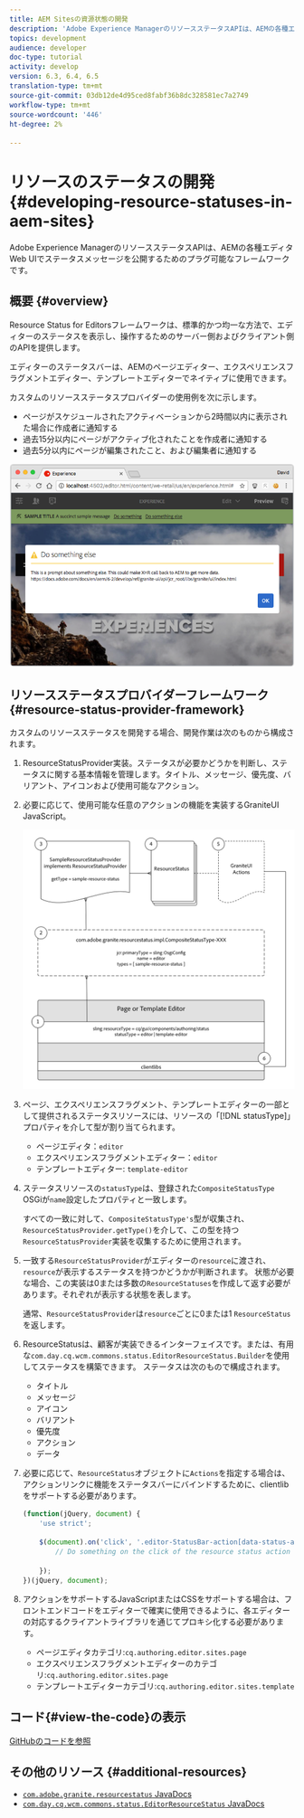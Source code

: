 ```yaml
---
title: AEM Sitesの資源状態の開発
description: 'Adobe Experience ManagerのリソースステータスAPIは、AEMの各種エディタWeb UIでステータスメッセージを公開するためのプラグ可能なフレームワークです。 '
topics: development
audience: developer
doc-type: tutorial
activity: develop
version: 6.3, 6.4, 6.5
translation-type: tm+mt
source-git-commit: 03db12de4d95ced8fabf36b8dc328581ec7a2749
workflow-type: tm+mt
source-wordcount: '446'
ht-degree: 2%

---
```



# リソースのステータスの開発{#developing-resource-statuses-in-aem-sites}

Adobe Experience ManagerのリソースステータスAPIは、AEMの各種エディタWeb UIでステータスメッセージを公開するためのプラグ可能なフレームワークです。

## 概要 {#overview}

Resource Status for Editorsフレームワークは、標準的かつ均一な方法で、エディターのステータスを表示し、操作するためのサーバー側およびクライアント側のAPIを提供します。

エディターのステータスバーは、AEMのページエディター、エクスペリエンスフラグメントエディター、テンプレートエディターでネイティブに使用できます。

カスタムのリソースステータスプロバイダーの使用例を次に示します。

* ページがスケジュールされたアクティベーションから2時間以内に表示された場合に作成者に通知する
* 過去15分以内にページがアクティブ化されたことを作成者に通知する
* 過去5分以内にページが編集されたこと、および編集者に通知する

![AEMエディターのリソースの状態の概要](assets/sample-editor-resource-status-screenshot.png)

## リソースステータスプロバイダーフレームワーク{#resource-status-provider-framework}

カスタムのリソースステータスを開発する場合、開発作業は次のものから構成されます。

1. ResourceStatusProvider実装。ステータスが必要かどうかを判断し、ステータスに関する基本情報を管理します。タイトル、メッセージ、優先度、バリアント、アイコンおよび使用可能なアクション。
2. 必要に応じて、使用可能な任意のアクションの機能を実装するGraniteUI JavaScript。

   ![資源状態アーキテクチャ](assets/sample-editor-resource-status-application-architecture.png)

3. ページ、エクスペリエンスフラグメント、テンプレートエディターの一部として提供されるステータスリソースには、リソースの「[!DNL statusType]」プロパティを介して型が割り当てられます。

   * ページエディタ：`editor`
   * エクスペリエンスフラグメントエディター：`editor`
   * テンプレートエディター: `template-editor`

4. ステータスリソースの`statusType`は、登録された`CompositeStatusType` OSGiが`name`設定したプロパティと一致します。

   すべての一致に対して、`CompositeStatusType's`型が収集され、`ResourceStatusProvider.getType()`を介して、この型を持つ`ResourceStatusProvider`実装を収集するために使用されます。

5. 一致する`ResourceStatusProvider`がエディターの`resource`に渡され、`resource`が表示するステータスを持つかどうかが判断されます。 状態が必要な場合、この実装は0または多数の`ResourceStatuses`を作成して返す必要があります。それぞれが表示する状態を表します。

   通常、`ResourceStatusProvider`は`resource`ごとに0または1 `ResourceStatus`を返します。

6. ResourceStatusは、顧客が実装できるインターフェイスです。または、有用な`com.day.cq.wcm.commons.status.EditorResourceStatus.Builder`を使用してステータスを構築できます。 ステータスは次のもので構成されます。

   * タイトル
   * メッセージ
   * アイコン
   * バリアント
   * 優先度
   * アクション
   * データ

7. 必要に応じて、`ResourceStatus`オブジェクトに`Actions`を指定する場合は、アクションリンクに機能をステータスバーにバインドするために、clientlibをサポートする必要があります。

   ```js
   (function(jQuery, document) {
       'use strict';
   
       $(document).on('click', '.editor-StatusBar-action[data-status-action-id="do-something"]', function () {
           // Do something on the click of the resource status action
   
       });
   })(jQuery, document);
   ```

8. アクションをサポートするJavaScriptまたはCSSをサポートする場合は、フロントエンドコードをエディターで確実に使用できるように、各エディターの対応するクライアントライブラリを通じてプロキシ化する必要があります。

   * ページエディタカテゴリ:`cq.authoring.editor.sites.page`
   * エクスペリエンスフラグメントエディターのカテゴリ:`cq.authoring.editor.sites.page`
   * テンプレートエディターカテゴリ:`cq.authoring.editor.sites.template`

## コード{#view-the-code}の表示

[GitHubのコードを参照](https://github.com/Adobe-Consulting-Services/acs-aem-samples/tree/master/bundle/src/main/java/com/adobe/acs/samples/resourcestatus/impl/SampleEditorResourceStatusProvider.java)

## その他のリソース {#additional-resources}

* [`com.adobe.granite.resourcestatus` JavaDocs](https://helpx.adobe.com/experience-manager/6-5/sites/developing/using/reference-materials/javadoc/com/adobe/granite/resourcestatus/package-summary.html)
* [`com.day.cq.wcm.commons.status.EditorResourceStatus` JavaDocs](https://helpx.adobe.com/experience-manager/6-5/sites/developing/using/reference-materials/javadoc/com/day/cq/wcm/commons/status/EditorResourceStatus.html)

